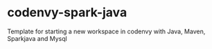 # codenvy-spark-java
Template for starting a new workspace in codenvy with Java, Maven, Sparkjava and Mysql
